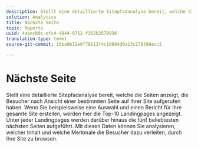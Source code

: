 ```yaml
---
description: Stellt eine detaillierte Sitepfadanalyse bereit, welche die Seiten anzeigt, die Besucher nach Ansicht einer bestimmten Seite auf Ihrer Site aufgerufen haben. Wenn Sie beispielsweise eine Auswahl und einen Bericht für Ihre gesamte Site erstellen, werden hier die Top-10 Landingpages angezeigt. Unter jeder Landingpages werden darüber hinaus die fünf beliebtesten nächsten Seiten aufgeführt. Mit diesen Daten können Sie analysieren, welcher Inhalt und welche Merkmale die Besucher dazu verleiten, durch Ihre Site zu browsen.
solution: Analytics
title: Nächste Seite
topic: Reports
uuid: 4abecb9c-efc4-4844-9712-f352b2570936
translation-type: tm+mt
source-git-commit: 16ba0b12e0f70112f4c10804d0a13c278388ecc2

---
```



# Nächste Seite

Stellt eine detaillierte Sitepfadanalyse bereit, welche die Seiten anzeigt, die Besucher nach Ansicht einer bestimmten Seite auf Ihrer Site aufgerufen haben. Wenn Sie beispielsweise eine Auswahl und einen Bericht für Ihre gesamte Site erstellen, werden hier die Top-10 Landingpages angezeigt. Unter jeder Landingpages werden darüber hinaus die fünf beliebtesten nächsten Seiten aufgeführt. Mit diesen Daten können Sie analysieren, welcher Inhalt und welche Merkmale die Besucher dazu verleiten, durch Ihre Site zu browsen.

